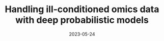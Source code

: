 ---
title: "Handling ill-conditioned omics data with deep probabilistic models"
collection: publications
permalink: /publications/preprint_DBLR
excerpt: ''
date: 2023-05-24
venue: bioRxiv (PREPRINT - This paper has been accepted in the IEEE Journal of Biomedical and Health Informatics (pending publication))
paperurl: 'https://www.biorxiv.org/content/10.1101/2022.12.18.520909v2'
citation: 'María Martínez-García, Pablo Martínez Olmos; bioRxiv 2022.12.18.520909; doi: https://doi.org/10.1101/2022.12.18.520909'
---
